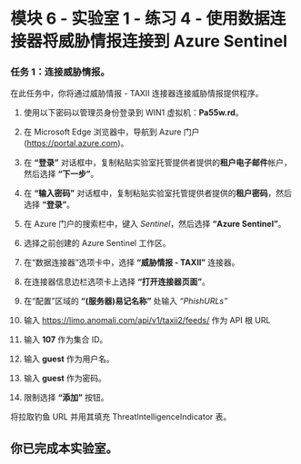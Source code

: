 ﻿# 模块 6 - 实验室 1 - 练习 4 - 使用数据连接器将威胁情报连接到 Azure Sentinel

### 任务 1：连接威胁情报。

在此任务中，你将通过威胁情报 - TAXII 连接器连接威胁情报提供程序。

1. 使用以下密码以管理员身份登录到 WIN1 虚拟机：**Pa55w.rd**。  

2. 在 Microsoft Edge 浏览器中，导航到 Azure 门户 (https://portal.azure.com)。

3. 在 **“登录”** 对话框中，复制粘贴实验室托管提供者提供的**租户电子邮件**帐户，然后选择 **“下一步”**。

4. 在 **“输入密码”** 对话框中，复制粘贴实验室托管提供者提供的**租户密码**，然后选择 **“登录”**。

5. 在 Azure 门户的搜索栏中，键入 *Sentinel*，然后选择 **“Azure Sentinel”**。

6. 选择之前创建的 Azure Sentinel 工作区。

7. 在“数据连接器”选项卡中，选择 **“威胁情报 - TAXII”** 连接器。

8. 在连接器信息边栏选项卡上选择 **“打开连接器页面”**。

9. 在“配置”区域的 **“(服务器)易记名称”** 处输入 *“PhishURLs”*

10. 输入 https://limo.anomali.com/api/v1/taxii2/feeds/ 作为 API 根 URL

11. 输入 **107** 作为集合 ID。

12. 输入 **guest** 作为用户名。

13. 输入 **guest** 作为密码。

14. 限制选择 **“添加”** 按钮。

将拉取钓鱼 URL 并用其填充 ThreatIntelligenceIndicator 表。

## 你已完成本实验室。